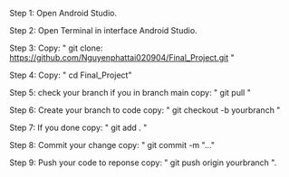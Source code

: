 Step 1: Open Android Studio.

Step 2: Open Terminal in interface Android Studio.

Step 3: Copy: " git clone: https://github.com/Nguyenphattai020904/Final_Project.git "

Step 4: Copy: " cd Final_Project"

Step 5: check your branch if you in branch main copy: " git pull "

Step 6: Create your branch to code copy: " git checkout -b yourbranch "

Step 7: If you done copy: " git add . "

Step 8: Commit your change copy: " git commit -m "..." 

Step 9: Push your code to reponse copy: " git push origin yourbranch ".
